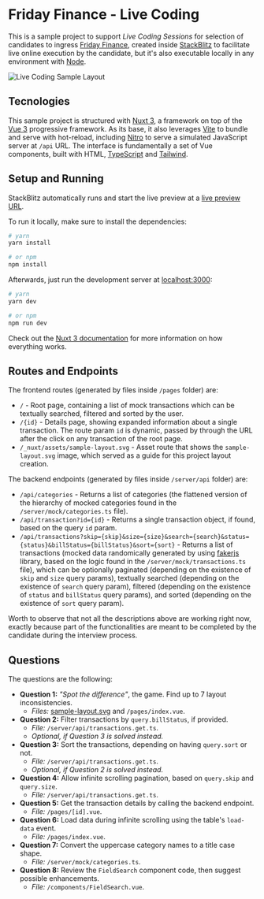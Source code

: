 # Friday Finance - Live Coding

This is a sample project to support _Live Coding Sessions_ for selection of candidates to ingress [Friday Finance](https://www.fridayfinance.com/), created inside [StackBlitz](https://stackblitz.com/) to facilitate live online execution by the candidate, but it's also executable locally in any environment with [Node](https://nodejs.org/en/).

![Live Coding Sample Layout](https://images2.imgbox.com/ec/5f/KxozVbz7_o.png)

## Tecnologies

This sample project is structured with [Nuxt 3](https://nuxt.com/), a framework on top of the [Vue 3](https://vuejs.org/) progressive framework. As its base, it also leverages [Vite](https://vitejs.dev/) to bundle and serve with hot-reload, including [Nitro](https://nitro.unjs.io/) to serve a simulated JavaScript server at `/api` URL. The interface is fundamentally a set of Vue components, built with HTML, [TypeScript](https://www.typescriptlang.org/) and [Tailwind](https://tailwindcss.com/).

## Setup and Running

StackBlitz automatically runs and start the live preview at a [live preview URL](https://fridayfinancelivecoding-ilpf--3000.local-credentialless.webcontainer.io/).

To run it locally, make sure to install the dependencies:

```bash
# yarn
yarn install

# or npm
npm install
```

Afterwards, just run the development server at [localhost:3000](http://localhost:3000):

```bash
# yarn
yarn dev

# or npm
npm run dev
```

Check out the [Nuxt 3 documentation](https://nuxt.com/docs/) for more information on how everything works.

## Routes and Endpoints

The frontend routes (generated by files inside `/pages` folder) are:

- `/` - Root page, containing a list of mock transactions which can be textually searched, filtered and sorted by the user.
- `/{id}` - Details page, showing expanded information about a single transaction. The route param `id` is dynamic, passed by through the URL after the click on any transaction of the root page.
- `/_nuxt/assets/sample-layout.svg` - Asset route that shows the `sample-layout.svg` image, which served as a guide for this project layout creation.

The backend endpoints (generated by files inside `/server/api` folder) are:

- `/api/categories` - Returns a list of categories (the flattened version of the hierarchy of mocked categories found in the `/server/mock/categories.ts` file).
- `/api/transaction?id={id}` - Returns a single transaction object, if found, based on the query `id` param.
- `/api/transactions?skip={skip}&size={size}&search={search}&status={status}&billStatus={billStatus}&sort={sort}` - Returns a list of transactions (mocked data randomically generated by using [fakerjs](https://fakerjs.dev/) library, based on the logic found in the `/server/mock/transactions.ts` file), which can be optionally paginated (depending on the existence of `skip` and `size` query params), textually searched (depending on the existence of `search` query param), filtered (depending on the existence of `status` and `billStatus` query params), and sorted (depending on the existence of `sort` query param).

Worth to observe that not all the descriptions above are working right now, exactly because part of the functionalities are meant to be completed by the candidate during the interview process.

## Questions

The questions are the following:

- **Question 1:** _"Spot the difference"_, the game. Find up to 7 layout inconsistencies.
  - _Files:_ [sample-layout.svg](https://images2.imgbox.com/ec/5f/KxozVbz7_o.png) and `/pages/index.vue`.
- **Question 2:** Filter transactions by `query.billStatus`, if provided.
  - _File:_ `/server/api/transactions.get.ts`.
  - _Optional, if Question 3 is solved instead._
- **Question 3:** Sort the transactions, depending on having `query.sort` or not.
  - _File:_ `/server/api/transactions.get.ts`.
  - _Optional, if Question 2 is solved instead._
- **Question 4:** Allow infinite scrolling pagination, based on `query.skip` and `query.size`.
  - _File:_ `/server/api/transactions.get.ts`.
- **Question 5:** Get the transaction details by calling the backend endpoint.
  - _File:_ `/pages/[id].vue`.
- **Question 6:** Load data during infinite scrolling using the table's `load-data` event.
  - _File:_ `/pages/index.vue`.
- **Question 7:** Convert the uppercase category names to a title case shape.
  - _File:_ `/server/mock/categories.ts`.
- **Question 8:** Review the `FieldSearch` component code, then suggest possible enhancements.
  - _File:_ `/components/FieldSearch.vue`.
